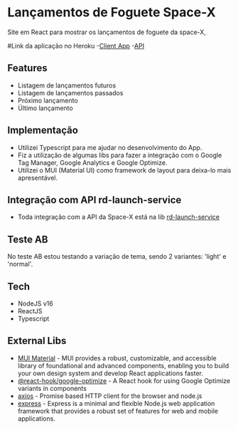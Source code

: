 # Lançamentos de Foguete Space-X

Site em React para mostrar os lançamentos de foguete da space-X,

#Link da aplicação no Heroku
-[Client App](https://reocket-launch-app.herokuapp.com)
-[API](https://reocket-launch-app.herokuapp.com)

## Features

- Listagem de lançamentos futuros
- Listagem de lançamentos passados
- Próximo lançamento
- Último lançamento

## Implementação

- Utilizei Typescript para me ajudar no desenvolvimento do App.
- Fiz a utilização de algumas libs para fazer a integração com o Google Tag Manager, Google Analytics e Google Optimize.
- Utilizei o MUI (Material UI) como framework de layout para deixa-lo mais apresentável.

## Integração com API rd-launch-service

- Toda integração com a API da Space-X está na lib [rd-launch-service](https://github.com/andremiguel1/rd-launch-service)

## Teste AB

No teste AB estou testando a variação de tema, sendo 2 variantes: 'light' e 'normal'.

## Tech
- NodeJS v16
- ReactJS
- Typescript

## External Libs
 - [MUI Material](https://github.com/mui-org/) - MUI provides a robust, customizable, and accessible library of foundational and advanced components, enabling you to build your own design system and develop React applications faster.
 - [@react-hook/google-optimize](https://www.npmjs.com/package/@react-hook/google-optimize) - A React hook for using Google Optimize variants in components
 - [axios](https://axios-http.com/) - Promise based HTTP client for the browser and node.js
 - [express](https://expressjs.com/) - Express is a minimal and flexible Node.js web application framework that provides a robust set of features for web and mobile applications.

